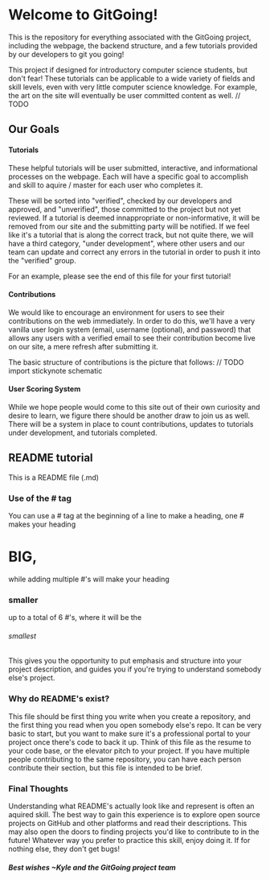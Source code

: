 # Welcome to GitGoing!

This is the repository for everything associated with the GitGoing project, including the webpage, the backend structure, and a few tutorials provided by our developers to git you going!

This project if designed for introductory computer science students, but don't fear! These tutorials can be applicable to a wide variety of fields and skill levels, even with very little computer science knowledge. For example, the art on the site will eventually be user committed content as well. // TODO


## Our Goals

#### Tutorials
These helpful tutorials will be user submitted, interactive, and informational processes on the webpage. Each will have a specific goal to accomplish and skill to aquire / master for each user who completes it.

These will be sorted into "verified", checked by our developers and approved, and "unverified", those committed to the project but not yet reviewed. If a tutorial is deemed innappropriate or non-informative, it will be removed from our site and the submitting party will be notified. If we feel like it's a tutorial that is along the correct track, but not quite there, we will have a third category, "under development", where other users and our team can update and correct any errors in the tutorial in order to push it into the "verified" group.

For an example, please see the end of this file for your first tutorial!


#### Contributions
We would like to encourage an environment for users to see their contributions on the web immediately. In order to do this, we'll have a very vanilla user login system (email, username (optional), and password) that allows any users with a verified email to see their contribution become live on our site, a mere refresh after submitting it.

The basic structure of contributions is the picture that follows:
// TODO import stickynote schematic


#### User Scoring System
While we hope people would come to this site out of their own curiosity and desire to learn, we figure there should be another draw to join us as well. There will be a system in place to count contributions, updates to tutorials under development, and tutorials completed.






## README tutorial

This is a README file (.md)


### Use of the # tag

You can use a # tag at the beginning of a line to make a heading, one # makes your heading
# BIG,
while adding multiple #'s will make your heading
### smaller
up to a total of 6 #'s, where it will be the
###### smallest

This gives you the opportunity to put emphasis and structure into your project description, and guides you if you're trying to understand somebody else's project.


### Why do README's exist?

This file should be first thing you write when you create a repository, and the first thing you read when you open somebody else's repo. It can be very basic to start, but you want to make sure it's a professional portal to your project once there's code to back it up. Think of this file as the resume to your code base, or the elevator pitch to your project. If you have multiple people contributing to the same repository, you can have each person contribute their section, but this file is intended to be brief.


### Final Thoughts

Understanding what README's actually look like and represent is often an aquired skill. The best way to gain this experience is to explore open source projects on GitHub and other platforms and read their descriptions. This may also open the doors to finding projects you'd like to contribute to in the future! Whatever way you prefer to practice this skill, enjoy doing it. If for nothing else, they don't get bugs!




##### Best wishes   ~Kyle and the GitGoing project team
